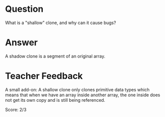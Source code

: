 # Question
What is a "shallow" clone, and why can it cause bugs?

# Answer
A shadow clone is a segment of an original array.

# Teacher Feedback

A small add-on: A shallow clone only clones primitive data types which means that when we have an array inside another array, the one inside does not get its own copy and is still being referenced. 

Score: 2/3